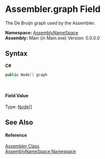 # Assembler.graph Field
 

The De Bruijn graph used by the Assembler.

**Namespace:**&nbsp;<a href="6bcc80ef-5cfd-db5f-1eb2-7297d1c16397">AssemblyNameSpace</a><br />**Assembly:**&nbsp;Main (in Main.exe) Version: 0.0.0.0

## Syntax

**C#**<br />
``` C#
public Node[] graph
```

<br />

#### Field Value
Type: <a href="327f29f7-ef35-58ae-f8a5-1d2b1b3bcf7b">Node</a>[]

## See Also


#### Reference
<a href="ff4e346f-08ba-ff2f-52cf-831920161b16">Assembler Class</a><br /><a href="6bcc80ef-5cfd-db5f-1eb2-7297d1c16397">AssemblyNameSpace Namespace</a><br />
